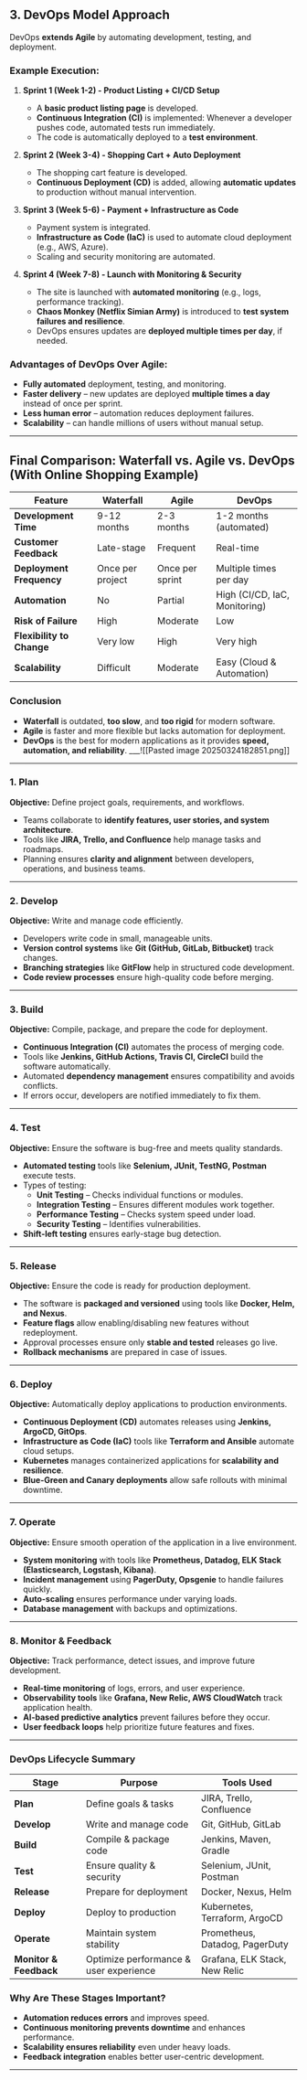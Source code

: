 ## **3. DevOps Model Approach**

DevOps **extends Agile** by automating development, testing, and deployment.

### **Example Execution:**

1. **Sprint 1 (Week 1-2) - Product Listing + CI/CD Setup**
    
    - A **basic product listing page** is developed.
    - **Continuous Integration (CI)** is implemented: Whenever a developer pushes code, automated tests run immediately.
    - The code is automatically deployed to a **test environment**.
2. **Sprint 2 (Week 3-4) - Shopping Cart + Auto Deployment**
    
    - The shopping cart feature is developed.
    - **Continuous Deployment (CD)** is added, allowing **automatic updates** to production without manual intervention.
3. **Sprint 3 (Week 5-6) - Payment + Infrastructure as Code**
    
    - Payment system is integrated.
    - **Infrastructure as Code (IaC)** is used to automate cloud deployment (e.g., AWS, Azure).
    - Scaling and security monitoring are automated.
4. **Sprint 4 (Week 7-8) - Launch with Monitoring & Security**
    
    - The site is launched with **automated monitoring** (e.g., logs, performance tracking).
    - **Chaos Monkey (Netflix Simian Army)** is introduced to **test system failures and resilience**.
    - DevOps ensures updates are **deployed multiple times per day**, if needed.

### **Advantages of DevOps Over Agile:**

- **Fully automated** deployment, testing, and monitoring.
- **Faster delivery** – new updates are deployed **multiple times a day** instead of once per sprint.
- **Less human error** – automation reduces deployment failures.
- **Scalability** – can handle millions of users without manual setup.

---

## **Final Comparison: Waterfall vs. Agile vs. DevOps (With Online Shopping Example)**

|Feature|Waterfall|Agile|DevOps|
|---|---|---|---|
|**Development Time**|9-12 months|2-3 months|1-2 months (automated)|
|**Customer Feedback**|Late-stage|Frequent|Real-time|
|**Deployment Frequency**|Once per project|Once per sprint|Multiple times per day|
|**Automation**|No|Partial|High (CI/CD, IaC, Monitoring)|
|**Risk of Failure**|High|Moderate|Low|
|**Flexibility to Change**|Very low|High|Very high|
|**Scalability**|Difficult|Moderate|Easy (Cloud & Automation)|

### **Conclusion**

- **Waterfall** is outdated, **too slow**, and **too rigid** for modern software.
- **Agile** is faster and more flexible but lacks automation for deployment.
- **DevOps** is the best for modern applications as it provides **speed, automation, and reliability**.
___![[Pasted image 20250324182851.png]]


---

### **1. Plan**

**Objective:** Define project goals, requirements, and workflows.

- Teams collaborate to **identify features, user stories, and system architecture**.
- Tools like **JIRA, Trello, and Confluence** help manage tasks and roadmaps.
- Planning ensures **clarity and alignment** between developers, operations, and business teams.

---

### **2. Develop**

**Objective:** Write and manage code efficiently.

- Developers write code in small, manageable units.
- **Version control systems** like **Git (GitHub, GitLab, Bitbucket)** track changes.
- **Branching strategies** like **GitFlow** help in structured code development.
- **Code review processes** ensure high-quality code before merging.

---

### **3. Build**

**Objective:** Compile, package, and prepare the code for deployment.

- **Continuous Integration (CI)** automates the process of merging code.
- Tools like **Jenkins, GitHub Actions, Travis CI, CircleCI** build the software automatically.
- Automated **dependency management** ensures compatibility and avoids conflicts.
- If errors occur, developers are notified immediately to fix them.

---

### **4. Test**

**Objective:** Ensure the software is bug-free and meets quality standards.

- **Automated testing** tools like **Selenium, JUnit, TestNG, Postman** execute tests.
- Types of testing:
    - **Unit Testing** – Checks individual functions or modules.
    - **Integration Testing** – Ensures different modules work together.
    - **Performance Testing** – Checks system speed under load.
    - **Security Testing** – Identifies vulnerabilities.
- **Shift-left testing** ensures early-stage bug detection.

---

### **5. Release**

**Objective:** Ensure the code is ready for production deployment.

- The software is **packaged and versioned** using tools like **Docker, Helm, and Nexus**.
- **Feature flags** allow enabling/disabling new features without redeployment.
- Approval processes ensure only **stable and tested** releases go live.
- **Rollback mechanisms** are prepared in case of issues.

---

### **6. Deploy**

**Objective:** Automatically deploy applications to production environments.

- **Continuous Deployment (CD)** automates releases using **Jenkins, ArgoCD, GitOps**.
- **Infrastructure as Code (IaC)** tools like **Terraform and Ansible** automate cloud setups.
- **Kubernetes** manages containerized applications for **scalability and resilience**.
- **Blue-Green and Canary deployments** allow safe rollouts with minimal downtime.

---

### **7. Operate**

**Objective:** Ensure smooth operation of the application in a live environment.

- **System monitoring** with tools like **Prometheus, Datadog, ELK Stack (Elasticsearch, Logstash, Kibana)**.
- **Incident management** using **PagerDuty, Opsgenie** to handle failures quickly.
- **Auto-scaling** ensures performance under varying loads.
- **Database management** with backups and optimizations.

---

### **8. Monitor & Feedback**

**Objective:** Track performance, detect issues, and improve future development.

- **Real-time monitoring** of logs, errors, and user experience.
- **Observability tools** like **Grafana, New Relic, AWS CloudWatch** track application health.
- **AI-based predictive analytics** prevent failures before they occur.
- **User feedback loops** help prioritize future features and fixes.

---

### **DevOps Lifecycle Summary**

|Stage|Purpose|Tools Used|
|---|---|---|
|**Plan**|Define goals & tasks|JIRA, Trello, Confluence|
|**Develop**|Write and manage code|Git, GitHub, GitLab|
|**Build**|Compile & package code|Jenkins, Maven, Gradle|
|**Test**|Ensure quality & security|Selenium, JUnit, Postman|
|**Release**|Prepare for deployment|Docker, Nexus, Helm|
|**Deploy**|Deploy to production|Kubernetes, Terraform, ArgoCD|
|**Operate**|Maintain system stability|Prometheus, Datadog, PagerDuty|
|**Monitor & Feedback**|Optimize performance & user experience|Grafana, ELK Stack, New Relic|

### **Why Are These Stages Important?**

- **Automation reduces errors** and improves speed.
- **Continuous monitoring prevents downtime** and enhances performance.
- **Scalability ensures reliability** even under heavy loads.
- **Feedback integration** enables better user-centric development.
___
